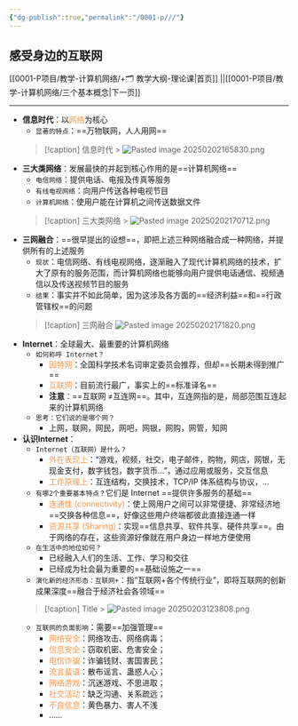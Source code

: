 ```yaml
---
{"dg-publish":true,"permalink":"/0001-p///"}
---
```


## 感受身边的互联网
[[0001-P项目/教学-计算机网络/+🗂️ 教学大纲-理论课\|首页]] ||[[0001-P项目/教学-计算机网络/三个基本概念\|下一页]]

---
- **信息时代**：以<font color="#f79646">网络</font>为核心
	- `显著的特点`：==万物联网，人人用网==
     > [!caption] 信息时代
       > ![Pasted image 20250202165830.png](/img/user/0001-P%E9%A1%B9%E7%9B%AE/%E6%95%99%E5%AD%A6-%E8%AE%A1%E7%AE%97%E6%9C%BA%E7%BD%91%E7%BB%9C/assets/Pasted%20image%2020250202165830.png)
- **三大类网络**：发展最快的并起到核心作用的是==计算机网络==
	- `电信网络`：提供电话、电报及传真等服务
	- `有线电视网络`：向用户传送各种电视节目
	- `计算机网络`：使用户能在计算机之间传送数据文件
    > [!caption] 三大类网络
      > ![Pasted image 20250202170712.png](/img/user/0001-P%E9%A1%B9%E7%9B%AE/%E6%95%99%E5%AD%A6-%E8%AE%A1%E7%AE%97%E6%9C%BA%E7%BD%91%E7%BB%9C/assets/Pasted%20image%2020250202170712.png)
- **三网融合**：==很早提出的设想==，即把上述三种网络融合成一种网络，并提供所有的上述服务
	- `现状`：电信网络、有线电视网络，逐渐融入了现代计算机网络的技术，扩大了原有的服务范围，而计算机网络也能够向用户提供电话通信、视频通信以及传送视频节目的服务
	- `结果`：事实并不如此简单，因为这涉及各方面的==经济利益==和==行政管辖权==的问题
   > [!caption] 三网融合
     > ![Pasted image 20250202171820.png](/img/user/0001-P%E9%A1%B9%E7%9B%AE/%E6%95%99%E5%AD%A6-%E8%AE%A1%E7%AE%97%E6%9C%BA%E7%BD%91%E7%BB%9C/assets/Pasted%20image%2020250202171820.png)
- **Internet**：全球最大、最重要的计算机网络
	- `如何称呼 Internet？`
		- <font color="#f79646">因特网</font>：全国科学技术名词审定委员会推荐，但却==长期未得到推广==
		- <font color="#f79646">互联网</font>：目前流行最广，事实上的==标准译名==
		- **注意**：==互联网 ≠互连网==。其中，互连网指的是，局部范围互连起来的计算机网络
	- `思考：它们说的是哪个网？`
		- 上网，联网，网民，网吧，网银，网购，网管，知网
- **认识Internet**：
	- `Internet（互联网）是什么？`
		- <font color="#f79646">外在表现上</font>：“游戏，视频，社交，电子邮件，购物，网店，网银，无现金支付，数字钱包，数字货币…”，通过应用或服务，交互信息
		- <font color="#f79646">工作原理上</font>：互连结构，交换技术，TCP/IP 体系结构与协议，…
	- `有哪2个重要基本特点？`它们是 Internet ==提供许多服务的基础==
		- <font color="#f79646">连通性 (connectivity)</font>：使上网用户之间可以非常便捷、非常经济地==交换各种信息==，好像这些用户终端都彼此直接连通一样
		- <font color="#f79646">资源共享 (Sharing)</font>：实现==信息共享、软件共享、硬件共享==。由于网络的存在，这些资源好像就在用户身边一样地方便使用
	- `在生活中的地位如何？`
		- 已经融入人们的生活、工作、学习和交往
		- 已经成为社会最为重要的==基础设施之一==
	- `演化新的经济形态：互联网+`：指“互联网+各个传统行业”，即将互联网的创新成果深度==融合于经济社会各领域==
    > [!caption] Title
      > ![Pasted image 20250203123808.png](/img/user/0001-P%E9%A1%B9%E7%9B%AE/%E6%95%99%E5%AD%A6-%E8%AE%A1%E7%AE%97%E6%9C%BA%E7%BD%91%E7%BB%9C/assets/Pasted%20image%2020250203123808.png)
	- `互联网的负面影响`：需要==加强管理==
		- <font color="#f79646">⽹络安全</font>：⽹络攻击、⽹络病毒；  
		- <font color="#f79646">信息安全</font>：窃取机密、危害安全； 
		- <font color="#f79646">电信诈骗</font>：诈骗钱财、害国害⺠；  
		- <font color="#f79646">流⾔蜚语</font>：散布谣⾔、蛊惑⼈⼼；
		- <font color="#f79646">⽹络游戏</font>：沉迷游戏、不思进取；  
		- <font color="#f79646">社交活动</font>：缺乏沟通、关系疏远；  
		- <font color="#f79646">不良信息</font>：⻩⾊暴⼒、害⼈不浅
		- ……
